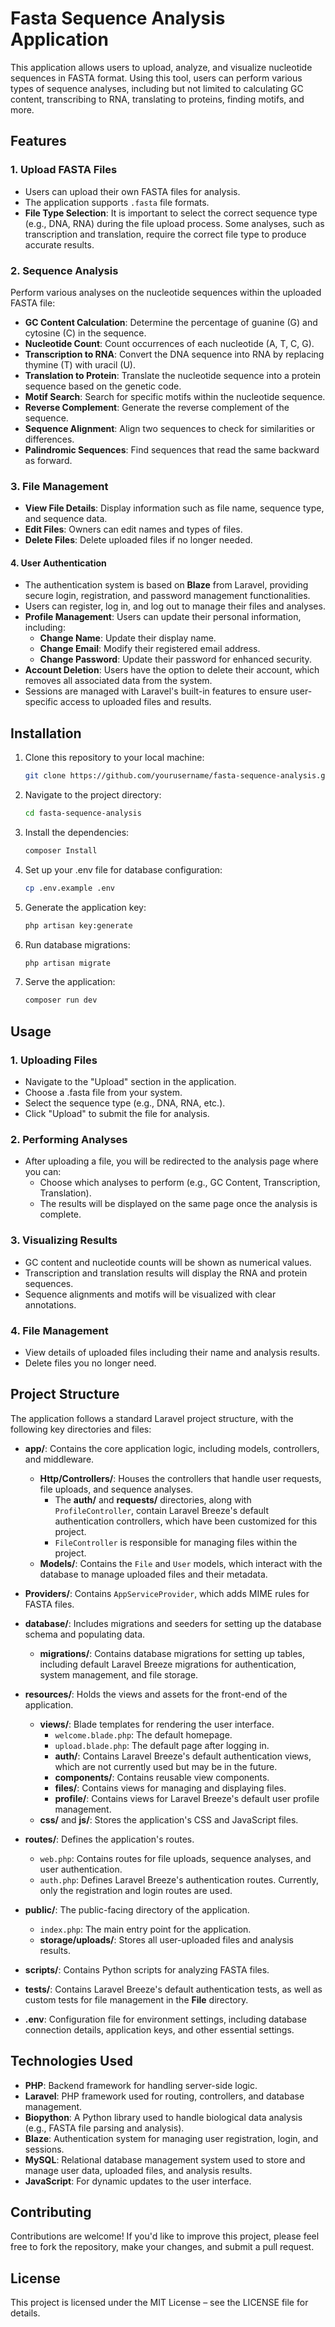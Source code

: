 # Fasta Sequence Analysis Application

This application allows users to upload, analyze, and visualize nucleotide sequences in FASTA format. Using this tool, users can perform various types of sequence analyses, including but not limited to calculating GC content, transcribing to RNA, translating to proteins, finding motifs, and more.

## Features

### 1. **Upload FASTA Files**
   - Users can upload their own FASTA files for analysis.
   - The application supports `.fasta` file formats.
   - **File Type Selection**: It is important to select the correct sequence type (e.g., DNA, RNA) during the file upload process. Some analyses, such as transcription and translation, require the correct file type to produce accurate results.


### 2. **Sequence Analysis**
   Perform various analyses on the nucleotide sequences within the uploaded FASTA file:
   - **GC Content Calculation**: Determine the percentage of guanine (G) and cytosine (C) in the sequence.
   - **Nucleotide Count**: Count occurrences of each nucleotide (A, T, C, G).
   - **Transcription to RNA**: Convert the DNA sequence into RNA by replacing thymine (T) with uracil (U).
   - **Translation to Protein**: Translate the nucleotide sequence into a protein sequence based on the genetic code.
   - **Motif Search**: Search for specific motifs within the nucleotide sequence.
   - **Reverse Complement**: Generate the reverse complement of the sequence.
   - **Sequence Alignment**: Align two sequences to check for similarities or differences.
   - **Palindromic Sequences**: Find sequences that read the same backward as forward.

### 3. **File Management**
   - **View File Details**: Display information such as file name, sequence type, and sequence data.
   - **Edit Files**: Owners can edit names and types of files.
   - **Delete Files**: Delete uploaded files if no longer needed.

#### 4. **User Authentication**
   - The authentication system is based on **Blaze** from Laravel, providing secure login, registration, and password management functionalities.
   - Users can register, log in, and log out to manage their files and analyses.
   - **Profile Management**: Users can update their personal information, including:
     - **Change Name**: Update their display name.
     - **Change Email**: Modify their registered email address.
     - **Change Password**: Update their password for enhanced security.
   - **Account Deletion**: Users have the option to delete their account, which removes all associated data from the system.
   - Sessions are managed with Laravel's built-in features to ensure user-specific access to uploaded files and results.


## Installation

1. Clone this repository to your local machine:
   ```bash
   git clone https://github.com/yourusername/fasta-sequence-analysis.git
2. Navigate to the project directory:
    ```bash
    cd fasta-sequence-analysis
3. Install the dependencies:
    ```bash
    composer Install
4. Set up your .env file for database configuration:
    ```bash
    cp .env.example .env
5. Generate the application key:
    ```bash
    php artisan key:generate
6. Run database migrations:
    ```bash 
    php artisan migrate
7. Serve the application:
    ```bash
    composer run dev

## Usage

### 1. Uploading Files
- Navigate to the "Upload" section in the application.
- Choose a .fasta file from your system.
- Select the sequence type (e.g., DNA, RNA, etc.).
- Click "Upload" to submit the file for analysis.

### 2. Performing Analyses
- After uploading a file, you will be redirected to the analysis page where you can:
  - Choose which analyses to perform (e.g., GC Content, Transcription, Translation).
  - The results will be displayed on the same page once the analysis is complete.

### 3. Visualizing Results
- GC content and nucleotide counts will be shown as numerical values.
- Transcription and translation results will display the RNA and protein sequences.
- Sequence alignments and motifs will be visualized with clear annotations.

### 4. File Management
- View details of uploaded files including their name and analysis results.
- Delete files you no longer need.

## Project Structure  

The application follows a standard Laravel project structure, with the following key directories and files:  

- **app/**: Contains the core application logic, including models, controllers, and middleware.  
  - **Http/Controllers/**: Houses the controllers that handle user requests, file uploads, and sequence analyses.  
    - The **auth/** and **requests/** directories, along with `ProfileController`, contain Laravel Breeze's default authentication controllers, which have been customized for this project.  
    - `FileController` is responsible for managing files within the project.  
  - **Models/**: Contains the `File` and `User` models, which interact with the database to manage uploaded files and their metadata.  

- **Providers/**: Contains `AppServiceProvider`, which adds MIME rules for FASTA files.  

- **database/**: Includes migrations and seeders for setting up the database schema and populating data.  
  - **migrations/**: Contains database migrations for setting up tables, including default Laravel Breeze migrations for authentication, system management, and file storage.  

- **resources/**: Holds the views and assets for the front-end of the application.  
  - **views/**: Blade templates for rendering the user interface.  
    - `welcome.blade.php`: The default homepage.  
    - `upload.blade.php`: The default page after logging in.  
    - **auth/**: Contains Laravel Breeze's default authentication views, which are not currently used but may be in the future.  
    - **components/**: Contains reusable view components.  
    - **files/**: Contains views for managing and displaying files.  
    - **profile/**: Contains views for Laravel Breeze's default user profile management.  
  - **css/** and **js/**: Stores the application's CSS and JavaScript files.  

- **routes/**: Defines the application's routes.  
  - `web.php`: Contains routes for file uploads, sequence analyses, and user authentication.  
  - `auth.php`: Defines Laravel Breeze's authentication routes. Currently, only the registration and login routes are used.  

- **public/**: The public-facing directory of the application.  
  - `index.php`: The main entry point for the application.  
  - **storage/uploads/**: Stores all user-uploaded files and analysis results.  
- **scripts/**: Contains Python scripts for analyzing FASTA files.  

- **tests/**: Contains Laravel Breeze's default authentication tests, as well as custom tests for file management in the **File** directory.  

- **.env**: Configuration file for environment settings, including database connection details, application keys, and other essential settings.  


## Technologies Used

- **PHP**: Backend framework for handling server-side logic.
- **Laravel**: PHP framework used for routing, controllers, and database management.
- **Biopython**: A Python library used to handle biological data analysis (e.g., FASTA file parsing and analysis).
- **Blaze**: Authentication system for managing user registration, login, and sessions.
- **MySQL**: Relational database management system used to store and manage user data, uploaded files, and analysis results.
- **JavaScript**: For dynamic updates to the user interface.

## Contributing
Contributions are welcome! If you'd like to improve this project, please feel free to fork the repository, make your changes, and submit a pull request.

## License
This project is licensed under the MIT License – see the LICENSE file for details.
